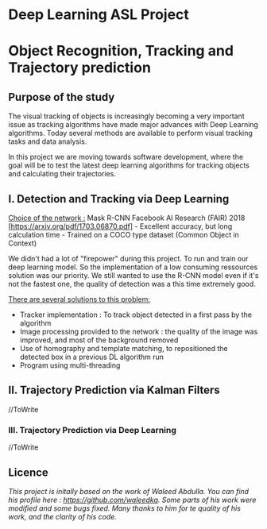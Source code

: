 # Deep Learning ASL Project
# Object Recognition, Tracking and Trajectory prediction 

## Purpose of the study 
The visual tracking of objects is increasingly becoming a very important issue as tracking algorithms have made major advances with Deep Learning algorithms. Today several methods are available to perform visual tracking tasks and data analysis.

In this project we are moving towards software development, where the goal will be to test the latest deep learning algorithms for tracking objects and calculating their trajectories.

## I.    Detection and Tracking via Deep Learning

<u>Choice of the network :</u>
     Mask R-CNN Facebook AI Research (FAIR) 2018 [https://arxiv.org/pdf/1703.06870.pdf]
    - Excellent accuracy, but long calculation time
    - Trained on a COCO type dataset (Common Object in Context)

We didn't had a lot of "firepower" during this project. To run and train our deep learning model. 
So the implementation of a low consuming ressources solution was our priority. We still wanted to use the R-CNN model even if it's not the fastest one, the quality of detection was a this time extremely good. 

<u>There are several solutions to this problem:</u>
 - Tracker implementation : To track object detected in a first pass by the algorithm 
 - Image processing provided to the network : the quality of the image was improved, and most of the background removed 
 - Use of homography and template matching, to repositioned the detected box in a previous DL algorithm run 
 - Program using multi-threading


## II.    Trajectory Prediction via Kalman Filters

//ToWrite

### III.    Trajectory Prediction via Deep Learning

//ToWrite

## Licence 
<i> This project is initally based on the work of Waleed Abdulla. You can find his profile here : https://github.com/waleedka. 
  Some parts of his work were modified and some bugs fixed.
Many thanks to him for te quality of his work, and the clarity of his code.</i>
  
